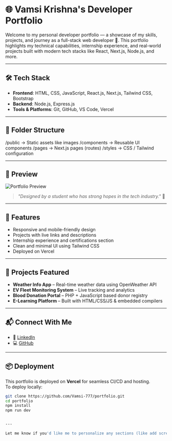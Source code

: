 # 🌐 Vamsi Krishna's Developer Portfolio

Welcome to my personal developer portfolio — a showcase of my skills, projects, and journey as a full-stack web developer 🚀. This portfolio highlights my technical capabilities, internship experience, and real-world projects built with modern tech stacks like React, Next.js, Node.js, and more.

---

## 🛠️ Tech Stack

- **Frontend**: HTML, CSS, JavaScript, React.js, Next.js, Tailwind CSS, Bootstrap  
- **Backend**: Node.js, Express.js  
- **Tools & Platforms**: Git, GitHub, VS Code, Vercel

---

## 📂 Folder Structure

/public → Static assets like images
/components → Reusable UI components
/pages → Next.js pages (routes)
/styles → CSS / Tailwind configuration


---

## 📸 Preview

![Portfolio Preview](./public/preview.png)  
> _"Designed by a student who has strong hopes in the tech industry."_ 💫

---

## 🚀 Features

- Responsive and mobile-friendly design  
- Projects with live links and descriptions  
- Internship experience and certifications section  
- Clean and minimal UI using Tailwind CSS  
- Deployed on Vercel

---

## 🧠 Projects Featured

- **Weather Info App** – Real-time weather data using OpenWeather API  
- **EV Fleet Monitoring System** – Live tracking and analytics  
- **Blood Donation Portal** – PHP + JavaScript based donor registry  
- **E-Learning Platform** – Built with HTML/CSS/JS & embedded compilers

---

## 📬 Connect With Me

- 🔗 [LinkedIn](https://www.linkedin.com/in/vamsi-krishna1)
- 💻 [GitHub](https://github.com/Vamsi-777)

---

## 📦 Deployment

This portfolio is deployed on **Vercel** for seamless CI/CD and hosting.  
To deploy locally:

```bash
git clone https://github.com/Vamsi-777/portfolio.git
cd portfolio
npm install
npm run dev


---

Let me know if you'd like me to personalize any sections (like add screenshot links or update project details). I can also help you write a `vercel.json` if you need custom deployment settings.


